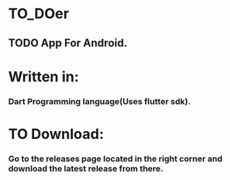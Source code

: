 # TO_DOer
## TODO App For Android.

# Written in:
### Dart Programming language(Uses flutter sdk).
# TO Download:
### Go to the releases page located in the right corner and download the latest release from there.
